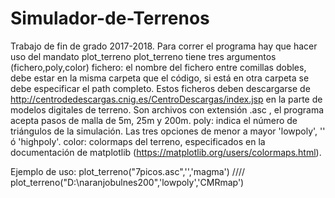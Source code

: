 # Simulador-de-Terrenos
Trabajo de fin de grado 2017-2018. 
Para correr el programa hay que hacer uso del mandato plot_terreno
plot_terreno tiene tres argumentos (fichero,poly,color)
      fichero: el nombre del fichero entre comillas dobles, debe estar en la misma carpeta que el código,
               si está en otra carpeta se debe especificar el path completo.
               Estos ficheros deben descargarse de http://centrodedescargas.cnig.es/CentroDescargas/index.jsp en la parte de
               modelos digitales de terreno. Son archivos con extensión .asc , el programa acepta pasos de malla de 5m, 25m y 200m.
      poly: indica el número de triángulos de la simulación. Las tres opciones de menor a mayor 'lowpoly', '' ó 'highpoly'.
      color: colormaps del terreno, especificados en la documentación de matplotlib (https://matplotlib.org/users/colormaps.html).


Ejemplo de uso: plot_terreno("7picos.asc",'','magma') //// plot_terreno("D:\\naranjobulnes200",'lowpoly','CMRmap')
      
     

